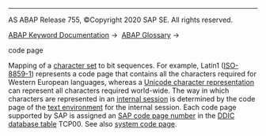   

* * *

AS ABAP Release 755, ©Copyright 2020 SAP SE. All rights reserved.

[ABAP Keyword Documentation](javascript:call_link\('abenabap.htm'\)) →  [ABAP Glossary](javascript:call_link\('abenabap_glossary.htm'\)) → 

code page

Mapping of a [character set](javascript:call_link\('abencharacter_set_glosry.htm'\) "Glossary Entry") to bit sequences. For example, Latin1 ([ISO-8859-1](javascript:call_link\('abeniso-8859_glosry.htm'\) "Glossary Entry")) represents a code page that contains all the characters required for Western European languages, whereas a [Unicode character representation](javascript:call_link\('abenunicode_char_represent_glosry.htm'\) "Glossary Entry") can represent all characters required world-wide. The way in which characters are represented in an [internal session](javascript:call_link\('abeninternal_session_glosry.htm'\) "Glossary Entry") is determined by the code page of the [text environment](javascript:call_link\('abentext_environment_glosry.htm'\) "Glossary Entry") for the internal session. Each code page supported by SAP is assigned an [SAP code page number](javascript:call_link\('abensap_code_page_number_glosry.htm'\) "Glossary Entry") in the [DDIC database table](javascript:call_link\('abenddic_db_table_glosry.htm'\) "Glossary Entry") TCP00. See also [system code page](javascript:call_link\('abensystem_codepage_glosry.htm'\) "Glossary Entry").